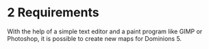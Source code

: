 2 Requirements
==============

With the help of a simple text editor and a paint program like GIMP or Photoshop, it is possible to create new maps for Dominions 5.

